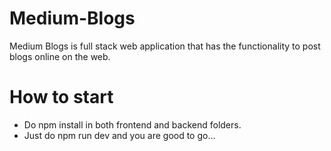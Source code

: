 # Medium-Blogs

Medium Blogs is full stack web application that has the functionality to post blogs online on the web. 

# How to start 

* Do npm install in both frontend and backend folders.
* Just do npm run dev and you are good to go...
